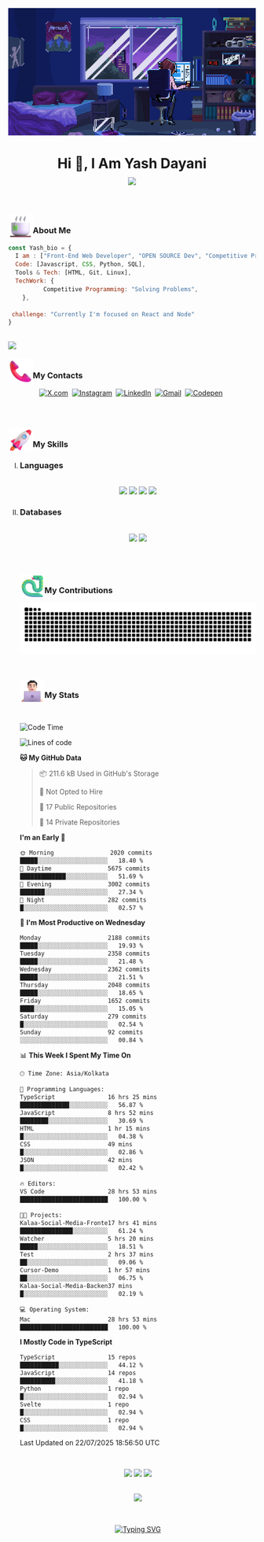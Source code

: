 <img align='center' src="header.gif" >

<div align="center">
    <h1>Hi 👋, I Am Yash Dayani <br> <img src="https://komarev.com/ghpvc/?username=YashDayani&color=F8BAAA&style=flat"></h1><br>
</div>

<br>
        
<img align='left' src="https://github.com/Ayon-SSP/Ayon-SSP/blob/main/Profile2/cofi.png" width="50">
<h3>About Me</h3>

```javascript
const Yash_bio = {
  I am : ["Front-End Web Developer", "OPEN SOURCE Dev", "Competitive Programming"],
  Code: [Javascript, CSS, Python, SQL],
  Tools & Tech: [HTML, Git, Linux],
  TechWork: {
          Competitive Programming: "Solving Problems",
    },

 challenge: "Currently I'm focused on React and Node"
}
```

<br/>
 <img src="https://github-profile-trophy.vercel.app/?username=yashdayani&column=8&margin-w=20&margin-h=20">
<br/>
<br/>

<img align='left' src="Telephone.png" width="50">
<h3>My Contacts</h3>
<div align="center"> 
    <a href="https://twitter.com/yash_dayani"><img src="https://img.shields.io/badge/X-%23000000.svg?style=for-the-badge&logo=X&logoColor=white" alt="X.com" /></a>&nbsp;
    <a href="https://instagram.com/yash.dayani"><img src="https://img.shields.io/badge/instagram-%23E4405F.svg?&style=for-the-badge&logo=instagram&logoColor=white" alt="Instagram" /></a>&nbsp;
    <a href="https://www.linkedin.com/in/yashday/"><img src="https://img.shields.io/badge/linkedin-%230077B5.svg?&style=for-the-badge&logo=linkedin&logoColor=white" alt="LinkedIn" /></a>&nbsp;
    <a href="mailto:yashdayani0@gmail.com?cc=yash4work+viaGithub@proton.me&subject=Hello%20Yash!"><img src="https://img.shields.io/badge/gmail-%23D14836.svg?&style=for-the-badge&logo=gmail&logoColor=white" alt="Gmail"/></a>&nbsp;
    <a href="https://codepen.io/YashDayani/pens/public"><img src="https://img.shields.io/badge/Codepen-000000?style=for-the-badge&logo=codepen&logoColor=white" alt="Codepen" /></a>&nbsp;
</div>

<br/>
<h2></h2>
<br/>

<img align='left' src="Rocket.png" width="50">
<h3>My Skills</h3>
<ol type="I">
    <li><h3>Languages</h3> <br>
        <!-- Languages -->
        <div align="center"> 
            <img src="https://img.shields.io/badge/html5-%23E34F26.svg?style=for-the-badge&logo=html5&logoColor=white&color=F4470B">
            <img src="https://img.shields.io/badge/css3-%231572B6.svg?style=for-the-badge&logo=css3&logoColor=white&color=2862E9">
            <img src="https://img.shields.io/badge/javascript-%23323330.svg?style=for-the-badge&logo=javascript&logoColor=%23F7DF1E">
            <img src="https://img.shields.io/badge/python-3670A0?style=for-the-badge&logo=python&logoColor=ffdd54&color=4886B7">
        </div>
    </li>
    <li><h3>Databases</h3> <br>
        <!-- Database -->
        <div align="center">
            <img src="https://img.shields.io/badge/sqlite-%2307405e.svg?style=for-the-badge&logo=sqlite&logoColor=white">
            <img src="https://img.shields.io/badge/mysql-4479A1.svg?style=for-the-badge&logo=mysql&logoColor=white">
        </div> 
<!-- Frameworks -->
<!-- Tools -->
<!-- OS <img src=""> -->

<br/>
<h2></h2>
<br/>

<img align='left' src="Snake.png" width="50">
<h3>My Contributions</h3>
<img alt="snake eating my contributions" src="https://raw.githubusercontent.com/yashdayani/yashdayani/output/github-contribution-grid-snake.svg">

<br/>
<h2></h2>
<br/>

<img align='left' src="Stats.png" width="50">
<h3>My Stats</h3>
<br>

<!--START_SECTION:waka-->
![Code Time](http://img.shields.io/badge/Code%20Time-869%20hrs%2015%20mins-blue)

![Lines of code](https://img.shields.io/badge/From%20Hello%20World%20I%27ve%20Written-4.2%20million%20lines%20of%20code-blue)

**🐱 My GitHub Data** 

> 📦 211.6 kB Used in GitHub's Storage 
 > 
> 🚫 Not Opted to Hire
 > 
> 📜 17 Public Repositories 
 > 
> 🔑 14 Private Repositories 
 > 
**I'm an Early 🐤** 

```text
🌞 Morning                2020 commits        █████░░░░░░░░░░░░░░░░░░░░   18.40 % 
🌆 Daytime                5675 commits        █████████████░░░░░░░░░░░░   51.69 % 
🌃 Evening                3002 commits        ███████░░░░░░░░░░░░░░░░░░   27.34 % 
🌙 Night                  282 commits         █░░░░░░░░░░░░░░░░░░░░░░░░   02.57 % 
```
📅 **I'm Most Productive on Wednesday** 

```text
Monday                   2188 commits        █████░░░░░░░░░░░░░░░░░░░░   19.93 % 
Tuesday                  2358 commits        █████░░░░░░░░░░░░░░░░░░░░   21.48 % 
Wednesday                2362 commits        █████░░░░░░░░░░░░░░░░░░░░   21.51 % 
Thursday                 2048 commits        █████░░░░░░░░░░░░░░░░░░░░   18.65 % 
Friday                   1652 commits        ████░░░░░░░░░░░░░░░░░░░░░   15.05 % 
Saturday                 279 commits         █░░░░░░░░░░░░░░░░░░░░░░░░   02.54 % 
Sunday                   92 commits          ░░░░░░░░░░░░░░░░░░░░░░░░░   00.84 % 
```


📊 **This Week I Spent My Time On** 

```text
🕑︎ Time Zone: Asia/Kolkata

💬 Programming Languages: 
TypeScript               16 hrs 25 mins      ██████████████░░░░░░░░░░░   56.87 % 
JavaScript               8 hrs 52 mins       ████████░░░░░░░░░░░░░░░░░   30.69 % 
HTML                     1 hr 15 mins        █░░░░░░░░░░░░░░░░░░░░░░░░   04.38 % 
CSS                      49 mins             █░░░░░░░░░░░░░░░░░░░░░░░░   02.86 % 
JSON                     42 mins             █░░░░░░░░░░░░░░░░░░░░░░░░   02.42 % 

🔥 Editors: 
VS Code                  28 hrs 53 mins      █████████████████████████   100.00 % 

🐱‍💻 Projects: 
Kalaa-Social-Media-Fronte17 hrs 41 mins      ███████████████░░░░░░░░░░   61.24 % 
Watcher                  5 hrs 20 mins       █████░░░░░░░░░░░░░░░░░░░░   18.51 % 
Test                     2 hrs 37 mins       ██░░░░░░░░░░░░░░░░░░░░░░░   09.06 % 
Cursor-Demo              1 hr 57 mins        ██░░░░░░░░░░░░░░░░░░░░░░░   06.75 % 
Kalaa-Social-Media-Backen37 mins             █░░░░░░░░░░░░░░░░░░░░░░░░   02.19 % 

💻 Operating System: 
Mac                      28 hrs 53 mins      █████████████████████████   100.00 % 
```

**I Mostly Code in TypeScript** 

```text
TypeScript               15 repos            ███████████░░░░░░░░░░░░░░   44.12 % 
JavaScript               14 repos            ██████████░░░░░░░░░░░░░░░   41.18 % 
Python                   1 repo              █░░░░░░░░░░░░░░░░░░░░░░░░   02.94 % 
Svelte                   1 repo              █░░░░░░░░░░░░░░░░░░░░░░░░   02.94 % 
CSS                      1 repo              █░░░░░░░░░░░░░░░░░░░░░░░░   02.94 % 
```




 Last Updated on 22/07/2025 18:56:50 UTC
<!--END_SECTION:waka-->

<br>

<div align=center>
  <p align="center">
  <img height="50%" width="auto" src ="https://github-readme-stats.vercel.app/api?username=yashdayani&show_icons=true&count_private=true&theme=swift&hide_border=true&hide=issues,contribs&bg_color=00000000">
  <img height="50%" width="auto" src ="https://github-readme-stats.vercel.app/api/top-langs/?username=yashdayani&layout=compact&hide_border=true&theme=swift&bg_color=00000000&langs_count=6">
  <img src ="https://github-readme-streak-stats.herokuapp.com?user=yashdayani&theme=swift&hide_border=true&background=FFFFFF00">
  <br>
  <br>

<!-- <p align="center">
  <img align="left" src ="https://github-readme-stats.vercel.app/api/pin/?username=yashdayani&repo=Netflix-Clone">
  <img align="right" src ="https://github-readme-stats.vercel.app/api/pin/?username=yashdayani&repo=Netflix-Clone">
</p> -->

<a href="#" align='left'><img src="https://raw.githubusercontent.com/Tarikul-Islam-Anik/Animated-Fluent-Emojis/master/Emojis/Hand%20gestures/Backhand%20Index%20Pointing%20Up%20Light%20Skin%20Tone.png" width="50"></a>

<br>

<a href="#" align='left'><img src="https://readme-typing-svg.demolab.com?font=Roboto&weight=700&size=20&duration=1500&pause=3000&color=1F2328&center=true&vCenter=true&random=false&width=435&lines=‎‎‎‎‎SCROLL+TO+TOP" alt="Typing SVG" /></a>
